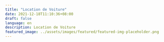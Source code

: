```yaml
---
title: "Location de Voiture"
date: 2021-12-18T11:10:36+08:00
draft: false
language: en
description: Location de Voiture
featured_image: ../assets/images/featured/featured-img-placeholder.png
---
```


